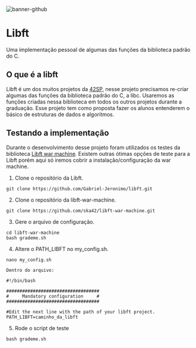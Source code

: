 ![banner-github](https://user-images.githubusercontent.com/55462130/133696467-f055313a-4cb1-4e24-974a-062ca7e588a8.png)
# Libft
Uma implementação pessoal de algumas das funções da biblioteca padrão do C.
## O que é a libft

Libft é um dos muitos projetos da [42SP](https://www.42sp.org.br), nesse projeto precisamos re-criar algumas das funções da biblioteca padrão do C, a libc.
Usaremos as funções criadas nessa biblioteca em todos os outros projetos durante a graduação. Esse projeto tem como proposta fazer os alunos entenderem o básico de estruturas de dados e algoritmos.

## Testando a implementação
Durante o desenvolvimento desse projeto foram utilizados os testes da biblioteca [Libft war machine](https://github.com/ska42/libft-war-machine). Existem outras ótimas opções de teste para a Libft porém aqui só iremos cobrir a instalação/configuração da war machine.
1. Clone o repositório da Libft.
```
git clone https://github.com/Gabriel-Jeronimo/libft.git
```
2. Clone o repositório da libft-war-machine.
```
git clone https://github.com/ska42/libft-war-machine.git
```
3. Gere o arquivo de configuração.
```
cd libft-war-machine
bash grademe.sh
```
4. Altere o PATH_LIBFT no my_config.sh.
```
nano my_config.sh

Dentro do arquivo:

#!/bin/bash

###################################
#     Mandatory configuration     #
###################################

#Edit the next line with the path of your libft project.
PATH_LIBFT=caminho_da_libft
```

5. Rode o script de teste
```
bash grademe.sh
```
